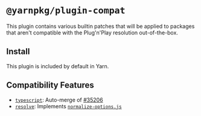 # `@yarnpkg/plugin-compat`

This plugin contains various builtin patches that will be applied to packages that aren't compatible with the Plug'n'Play resolution out-of-the-box.

## Install

This plugin is included by default in Yarn.

## Compatibility Features

- [`typescript`](https://yarnpkg.com/package?typescript): Auto-merge of [#35206](https://github.com/microsoft/TypeScript/pull/35206)
- [`resolve`](https://yarnpkg.com/package/?resolve): Implements [`normalize-options.js`](https://github.com/browserify/resolve/pull/174)
